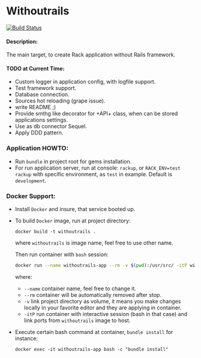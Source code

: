 # Withoutrails

[![Build Status](https://travis-ci.org/antnruban/withoutrails.svg?branch=master)](https://travis-ci.org/antnruban/withoutrails)

#### Description:
The main target, to create Rack application without Rails framework.
#### TODO at Current Time:
* Custom logger in application config, with logfile support.
* Test framework support.
* Database connection.
* Sources hot reloading (grape issue).
* write README ;)
* Provide smthg like decorator for +API+ class, when can be stored applications settings.
* Use as db connector Sequel.
* Apply DDD pattern.

### Application HOWTO:
* Run `bundle` in project root for gems installation.
* For run application server, run at console:
`rackup`, or `RACK_ENV=test rackup` with specific environment, as `test` in example. Default is `development`.

### Docker Support:
* Install `Docker` and insure, that service booted up.
* To build `Docker` image, run at project directory:

  ```docker build -t withoutrails .```

  where `withoutrails` is image name, feel free to use other name.

  Then run container with `bash` session:

  ```bash
  docker run --name withoutrails-app --rm -v $(pwd):/usr/src/ -itP withoutrails
  ```
  where:
  * `--name` container name, feel free to change it.
  * `--rm` container will be automatically removed after stop.
  * `-v` link project directory as volume, it means you make changes locally in your favorite editor and they are applying in container.
  * `-itP` run container with interactive session (bash in that case) and link ports from `withoutrails` image to host.
* Execute certain bash command at container, `bundle install` for instance:

  ```
  docker exec -it withoutrails-app bash -c "bundle install"
  ```
